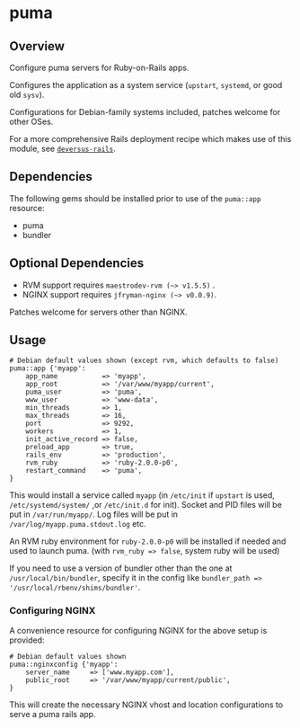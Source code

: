 # puma

## Overview

Configure puma servers for Ruby-on-Rails apps.

Configures the application as a system service (`upstart`, `systemd`, or good old `sysv`).

Configurations for Debian-family systems included, patches welcome for other OSes.

For a more comprehensive Rails deployment recipe which makes use of this module, see [`deversus-rails`](https://forge.puppetlabs.com/deversus/rails).

## Dependencies
The following gems should be installed prior to use of the `puma::app` resource:

* puma
* bundler

## Optional Dependencies

* RVM support requires `maestrodev-rvm (~> v1.5.5)` .
* NGINX support requires `jfryman-nginx (~> v0.0.9)`.

Patches welcome for servers other than NGINX.

## Usage


```puppet
# Debian default values shown (except rvm, which defaults to false)
puma::app {'myapp':
    app_name           => 'myapp',
    app_root           => '/var/www/myapp/current',
    puma_user          => 'puma',
    www_user           => 'www-data',
    min_threads        => 1,
    max_threads        => 16,
    port               => 9292,
    workers            => 1,
    init_active_record => false,
    preload_app        => true,
    rails_env          => 'production',
    rvm_ruby           => 'ruby-2.0.0-p0',
    restart_command    => 'puma',
}

```

This would install a service called `myapp` (in `/etc/init` if `upstart` is used,  `/etc/systemd/system/` ,or `/etc/init.d` for init). Socket and PID files will be put in `/var/run/myapp/`. Log files will be put in `/var/log/myapp.puma.stdout.log` etc.

An RVM ruby environment for `ruby-2.0.0-p0` will be installed if needed and used to launch puma. (with `rvm_ruby => false`, system ruby will be used)

If you need to use a version of bundler other than the one at `/usr/local/bin/bundler`, specify it in the config like `bundler_path => '/usr/local/rbenv/shims/bundler'`.

### Configuring NGINX

A convenience resource for configuring NGINX for the above setup is provided:

```puppet
# Debian default values shown
puma::nginxconfig {'myapp':
    server_name     => ['www.myapp.com'],
    public_root     => '/var/www/myapp/current/public',
}
```

This will create the necessary NGINX vhost and location configurations to serve a puma rails app.
